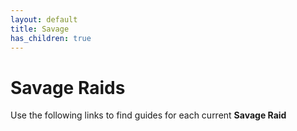 ```yaml
---
layout: default
title: Savage
has_children: true
---
```


# Savage Raids

Use the following links to find guides for each current **Savage Raid**
